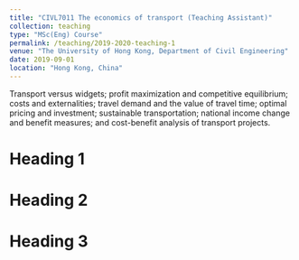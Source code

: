 ```yaml
---
title: "CIVL7011 The economics of transport (Teaching Assistant)"
collection: teaching
type: "MSc(Eng) Course"
permalink: /teaching/2019-2020-teaching-1
venue: "The University of Hong Kong, Department of Civil Engineering"
date: 2019-09-01
location: "Hong Kong, China"
---
```


Transport versus widgets; profit maximization and competitive equilibrium; costs and externalities; travel demand and the value of travel time; optimal pricing and investment; sustainable transportation; national income change and benefit measures; and cost-benefit analysis of transport projects.

Heading 1
======

Heading 2
======

Heading 3
======
